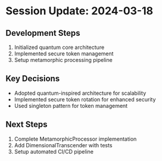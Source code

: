 # Session Update: 2024-03-18

## Development Steps
1. Initialized quantum core architecture
2. Implemented secure token management
3. Setup metamorphic processing pipeline

## Key Decisions
- Adopted quantum-inspired architecture for scalability
- Implemented secure token rotation for enhanced security
- Used singleton pattern for token management

## Next Steps
1. Complete MetamorphicProcessor implementation
2. Add DimensionalTranscender with tests
3. Setup automated CI/CD pipeline 